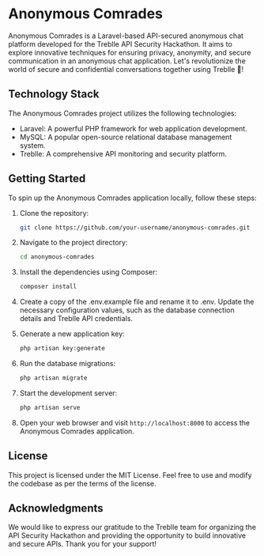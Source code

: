 # Anonymous Comrades
Anonymous Comrades is a Laravel-based API-secured anonymous chat platform developed for the Treblle API Security Hackathon. It aims to explore innovative techniques for ensuring privacy, anonymity, and secure communication in an anonymous chat application. Let's revolutionize the world of secure and confidential conversations together using Treblle 🥳!

## Technology Stack
The Anonymous Comrades project utilizes the following technologies:

- Laravel: A powerful PHP framework for web application development.
- MySQL: A popular open-source relational database management system.
- Treblle: A comprehensive API monitoring and security platform.

## Getting Started
To spin up the Anonymous Comrades application locally, follow these steps:

1. Clone the repository:
    ```bash
    git clone https://github.com/your-username/anonymous-comrades.git
    ```

2. Navigate to the project directory:
    ```bash
    cd anonymous-comrades
    ```

3. Install the dependencies using Composer:
    ```bash
    composer install
    ```

4. Create a copy of the .env.example file and rename it to .env. Update the necessary configuration values, such as the database connection details and Treblle API credentials.

5. Generate a new application key:
    ```bash
    php artisan key:generate
    ```

6. Run the database migrations:
    ```bash
    php artisan migrate
    ```

7. Start the development server:
    ```bash
    php artisan serve
    ```

8. Open your web browser and visit `http://localhost:8000` to access the Anonymous Comrades application.

## License
This project is licensed under the MIT License. Feel free to use and modify the codebase as per the terms of the license.

## Acknowledgments
We would like to express our gratitude to the Treblle team for organizing the API Security Hackathon and providing the opportunity to build innovative and secure APIs. Thank you for your support!
